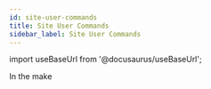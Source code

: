 ```yaml
---
id: site-user-commands
title: Site User Commands
sidebar_label: Site User Commands
---
```


import useBaseUrl from '@docusaurus/useBaseUrl';

In the make